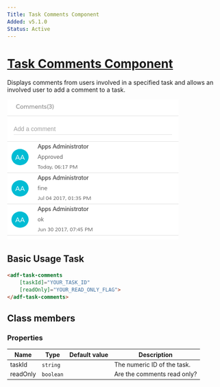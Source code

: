 ```yaml
---
Title: Task Comments Component
Added: v5.1.0
Status: Active
---
```


# [Task Comments Component](../../../lib/process-services/src/lib/task-comments/task-comments.component.ts "Defined in task-comments.component.ts")

Displays comments from users involved in a specified task and allows an involved user to add a comment to a task.

![adf-comments](../../docassets/images/adf-comments.png)

## Basic Usage Task

```html
<adf-task-comments
    [taskId]="YOUR_TASK_ID"
    [readOnly]="YOUR_READ_ONLY_FLAG">
</adf-task-comments>
```

## Class members

### Properties

| Name | Type | Default value | Description |
| ---- | ---- | ------------- | ----------- |
| taskId | `string` |  | The numeric ID of the task. |
| readOnly | `boolean` |  | Are the comments read only? |
